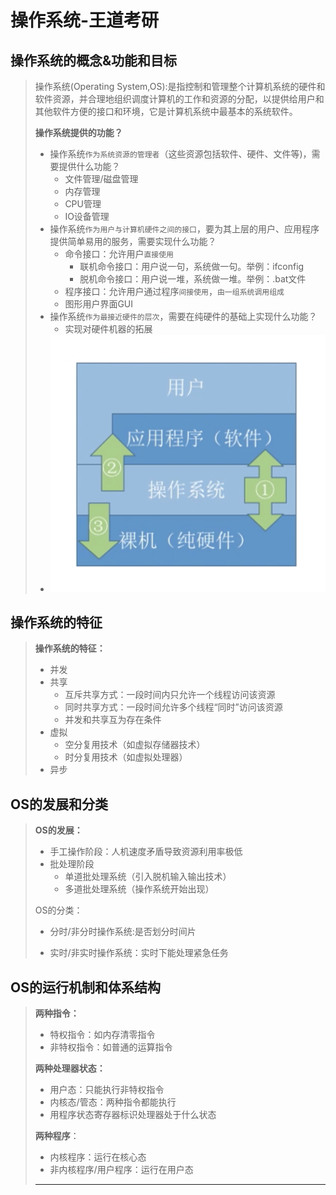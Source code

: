 # 操作系统-王道考研

## 操作系统的概念&功能和目标

> 操作系统(Operating System,OS):是指控制和管理整个计算机系统的硬件和软件资源，并合理地组织调度计算机的工作和资源的分配，以提供给用户和其他软件方便的接口和环境，它是计算机系统中最基本的系统软件。
>
> **操作系统提供的功能？**
>
> - 操作系统`作为系统资源的管理者`（这些资源包括软件、硬件、文件等)，需要提供什么功能？
>   - 文件管理/磁盘管理
>   - 内存管理
>   - CPU管理
>   - IO设备管理
> - 操作系统`作为用户与计算机硬件之间的接口`，要为其上层的用户、应用程序提供简单易用的服务，需要实现什么功能？
>   - 命令接口：允许用户`直接使用`
>     - 联机命令接口：用户说一句，系统做一句。举例：ifconfig
>     - 脱机命令接口：用户说一堆，系统做一堆。举例：.bat文件
>   - 程序接口：允许用户通过程序`间接使用`，`由一组系统调用组成`
>   - 图形用户界面GUI
> - 操作系统`作为最接近硬件的层次`，需要在纯硬件的基础上实现什么功能？
>   - 实现对硬件机器的拓展
> - ![image-20230117220141697](./images/image-20230117220141697.png)

## 操作系统的特征

> **操作系统的特征：**
>
> - 并发
> - 共享
>   - 互斥共享方式：一段时间内只允许一个线程访问该资源
>   - 同时共享方式：一段时间允许多个线程“同时”访问该资源
>   - 并发和共享互为存在条件
> - 虚拟
>   - 空分复用技术（如虚拟存储器技术）
>   - 时分复用技术（如虚拟处理器）
> - 异步

## OS的发展和分类

> **OS的发展：**
>
> - 手工操作阶段：人机速度矛盾导致资源利用率极低
> - 批处理阶段
>   - 单道批处理系统（引入脱机输入输出技术）
>   - 多道批处理系统（操作系统开始出现）
>
> OS的分类：
>
> - 分时/非分时操作系统:是否划分时间片
>
> - 实时/非实时操作系统：实时下能处理紧急任务

## OS的运行机制和体系结构

> **两种指令：**
>
> - 特权指令：如内存清零指令
> - 非特权指令：如普通的运算指令
>
> **两种处理器状态：**
>
> - 用户态：只能执行非特权指令
> - 内核态/管态：两种指令都能执行
> - 用程序状态寄存器标识处理器处于什么状态
>
> **两种程序**：
>
> - 内核程序：运行在核心态
> - 非内核程序/用户程序：运行在用户态
>
> ----
>
> 